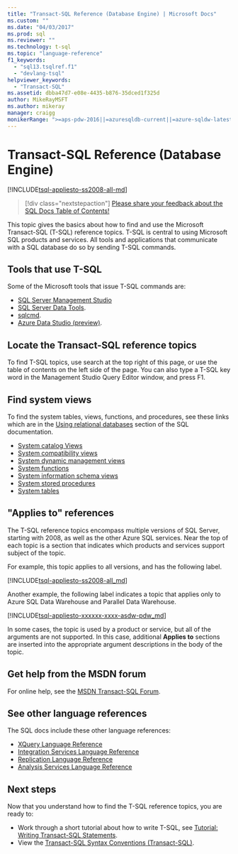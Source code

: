 ```yaml
---
title: "Transact-SQL Reference (Database Engine) | Microsoft Docs"
ms.custom: ""
ms.date: "04/03/2017"
ms.prod: sql
ms.reviewer: ""
ms.technology: t-sql
ms.topic: "language-reference"
f1_keywords: 
  - "sql13.tsqlref.f1"
  - "devlang-tsql"
helpviewer_keywords: 
  - "Transact-SQL"
ms.assetid: dbba47d7-e08e-4435-b876-35dced1f325d
author: MikeRayMSFT
ms.author: mikeray
manager: craigg
monikerRange: ">=aps-pdw-2016||=azuresqldb-current||=azure-sqldw-latest||>=sql-server-2016||=sqlallproducts-allversions||>=sql-server-linux-2017||=azuresqldb-mi-current"
---
```

# Transact-SQL Reference (Database Engine)
[!INCLUDE[tsql-appliesto-ss2008-all-md](../includes/tsql-appliesto-ss2008-all-md.md)]

> [!div class="nextstepaction"]
> [Please share your feedback about the SQL Docs Table of Contents!](https://aka.ms/sqldocsurvey)

This topic gives the basics about how to find and use the Microsoft Transact-SQL (T-SQL) reference topics. T-SQL is central to using Microsoft SQL products and services. All tools and applications that communicate with a SQL database do so by sending T-SQL commands.  

## Tools that use T-SQL

Some of the Microsoft tools that issue T-SQL commands are:

- [SQL Server Management Studio](../ssms/download-sql-server-management-studio-ssms.md)
- [SQL Server Data Tools](../ssdt/download-sql-server-data-tools-ssdt.md).  
- [sqlcmd](../tools/sqlcmd-utility.md).  
- [Azure Data Studio (preview)](../azure-data-studio/what-is.md).  
  
 
## Locate the Transact-SQL reference topics  
  
To find T-SQL topics, use search at the top right of this page, or use the table of contents on the left side of the page. You can also type a T-SQL key word in the Management Studio Query Editor window, and press F1. 
  

## Find system views

To find the system tables, views, functions, and procedures, see these links which are in the [Using relational databases](../relational-databases/database-features.md) section of the SQL documentation.

- [System catalog Views](../relational-databases/system-catalog-views/catalog-views-transact-sql.md)
- [System compatibility views](../relational-databases/system-compatibility-views/system-compatibility-views-transact-sql.md)
- [System dynamic management views](../relational-databases/system-dynamic-management-views/system-dynamic-management-views.md)
- [System functions](../relational-databases/system-functions/system-functions-for-transact-sql.md)
- [System information schema views](../relational-databases/system-information-schema-views/system-information-schema-views-transact-sql.md)
- [System stored procedures](../relational-databases/system-stored-procedures/system-stored-procedures-transact-sql.md)
- [System tables](../relational-databases/system-tables/system-tables-transact-sql.md)

 
## "Applies to" references  
 The T-SQL reference topics encompass multiple versions of SQL Server, starting with 2008, as well as the other Azure SQL services. Near the top of each topic is a section that indicates which products and services support subject of the topic. 

For example, this topic applies to all versions, and has the following label. 
  
 [!INCLUDE[tsql-appliesto-ss2008-all_md](../includes/tsql-appliesto-ss2008-all-md.md)]   

Another example, the following label indicates a topic that applies only to Azure SQL Data Warehouse and Parallel Data Warehouse.

[!INCLUDE[tsql-appliesto-xxxxxx-xxxx-asdw-pdw_md](../includes/tsql-appliesto-xxxxxx-xxxx-asdw-pdw-md.md)]

  
In some cases, the topic is used by a product or service, but all of the arguments are not supported. In this case, additional **Applies to** sections are inserted into the appropriate argument descriptions in the body of the topic.  
 
## Get help from the MSDN forum  
  
For online help, see the [MSDN Transact-SQL Forum](https://social.msdn.microsoft.com/Forums/en-US/home?forum=transactsql).  
 
## See other language references

The SQL docs include these other language references:
  
- [XQuery Language Reference](../xquery/xquery-language-reference-sql-server.md)
- [Integration Services Language Reference](../integration-services/integration-services-language-reference.md)
- [Replication Language Reference](../relational-databases/replication/replication-language-reference.md)
- [Analysis Services Language Reference](../mdx/analysis-services-language-reference.md)  


## Next steps

Now that you understand how to find the T-SQL reference topics, you are ready to:

- Work through a short tutorial about how to write T-SQL, see [Tutorial: Writing Transact-SQL Statements](../t-sql/tutorial-writing-transact-sql-statements.md). 
- View the [Transact-SQL Syntax Conventions &#40;Transact-SQL&#41;](../t-sql/language-elements/transact-sql-syntax-conventions-transact-sql.md).  

  
  
